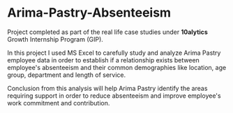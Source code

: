 # Arima-Pastry-Absenteeism

Project completed as part of the real life case studies under __10alytics__ Growth Internship Program (GIP).

In this project I used MS Excel to carefully study and analyze Arima Pastry employee data in order to establish if a relationship exists between employee's absenteeism and their common demographies like location, age group, department and length of service.

Conclusion from this analysis will help Arima Pastry identify the areas requiring support in order to reduce absenteeism and improve employee's work commitment and contribution.

